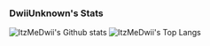 ### DwiiUnknown's Stats

![ItzMeDwii's Github stats](https://github-readme-stats.vercel.app/api?username=ItzMeDwii&show_icons=true&count_private=true&include_all_commits=true&hide_title=false&theme=radical)
![ItzMeDwii's Top Langs](https://github-readme-stats.vercel.app/api/top-langs?username=ItzMeDwii&show_icons=true&count_private=true&include_all_commits=true&hide_title=false&theme=radical&langs_count=8&layout=compact)
